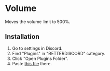 # Volume

Moves the volume limit to 500%.

## Installation

1. Go to settings in Discord.
2. Find "Plugins" in "BETTERDISCORD" category.
3. Click "Open Plugins Folder".
4. Paste [this file](https://github.com/Capure/volume/blob/main/volume.plugin.js) there.